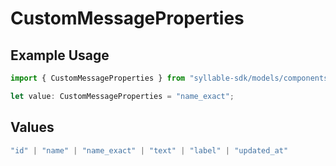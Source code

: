 # CustomMessageProperties

## Example Usage

```typescript
import { CustomMessageProperties } from "syllable-sdk/models/components";

let value: CustomMessageProperties = "name_exact";
```

## Values

```typescript
"id" | "name" | "name_exact" | "text" | "label" | "updated_at"
```